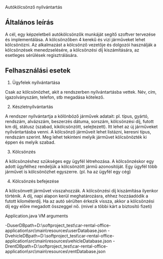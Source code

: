 Autókölcsönző nyilvántartás

Általános leírás
----------------
A cél, egy képzeletbeli autókölcsönzők munkáját segítő szoftver tervezése és implementálása. A kölcsönzőben 4 kerekű és vizi járműveket lehet kölcsönözni. Az alkalmazást a kölcsönző vezetője és dolgozói használják a kölcsönzések menedzselésére, a kölcsönzési díj kiszámítására, az esetleges sérülések regisztrálására.

Felhasználási esetek
----------------
1. Ügyfelek nyílvántartása

Csak az kölcsönözhet, akit a rendszerben nyílvántartásba vettek. Név, cím, igazolványszám, telefon, stb megadása kötelező.

2. Készletnyílvántartás

A rendszer nyílvántartja a kölönböző járművek adatait: pl. típus, gyártó, rendszám, alvázszám, beszerzés dátuma, sorszám, kölcsönzési díj, futott km díj, státusz (szabad, kikölcsönzött, selejtezett). Itt lehet az új járműveket nyílvántartásba venni. A kölcsönző járműveit lehet listázni, keresni típus, rendszám szerint. Meg lehet tekinteni melyik járművet kölcsönözték ki éppen és melyik szabad.

3. Kölcsönzés

A kölcsönzéshez szükséges egy ügyfél létrehozása. A kölcsönzéskor egy adott ügyfélhez rendeljük a kölcsönzött jármű azonosítóját. Egy ügyfél több járművet is kölcsönözhet egyszerre. (pl. ha az ügyfél egy cég)

4. Kölcsönzés befejezése

A kölcsönvett járművet visszahozzák. A kölcsönzési díj kiszámítása ilyenkor történik. A díj, napi alapon kerül meghatározásra, ehhez hozzáadódik a futott kilométerdíj. Ha az autó sérülten érkezik vissza, akkor a kölcsönzési díj egy előre megadott összeggel nő. (mivel a többi kárt a biztosító fizeti)


Application.java VM arguments

-DuserDBpath=D:\softproject_test\car-rental-office-application\src\main\resources\userDatabase.json
-DvehicleDBpath=D:\softproject_test\car-rental-office-application\src\main\resources\vehicleDatabase.json
-DrentDBpath=D:\softproject_test\car-rental-office-application\src\main\resources\rentDatabase.json
